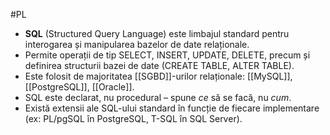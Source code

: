 #PL 

- **SQL** (Structured Query Language) este limbajul standard pentru interogarea și manipularea bazelor de date relaționale.
- Permite operații de tip SELECT, INSERT, UPDATE, DELETE, precum și definirea structurii bazei de date (CREATE TABLE, ALTER TABLE).
- Este folosit de majoritatea [[SGBD]]-urilor relaționale: [[MySQL]], [[PostgreSQL]], [[Oracle]].
- SQL este declarat, nu procedural – spune *ce* să se facă, nu *cum*.
- Există extensii ale SQL-ului standard în funcție de fiecare implementare (ex: PL/pgSQL în PostgreSQL, T-SQL în SQL Server).
